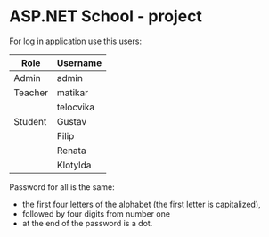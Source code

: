 <h1>ASP.NET School - project</h1>

For log in application use this users: 

|  Role       |    Username   |
|-------------|---------------|
|  Admin      |    admin      |
|  Teacher    |    matikar    |
|             |    telocvika  |
|  Student    |    Gustav     |
|             |    Filip      |
|             |    Renata     |
|             |    Klotylda   |

Password for all is the same: 
- the first four letters of the alphabet (the first letter is capitalized),
- followed by four digits from number one
- at the end of the password is a dot.
